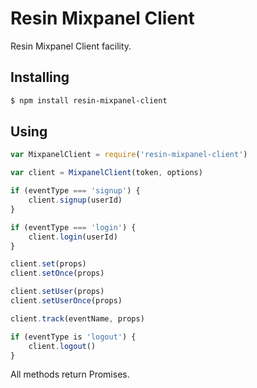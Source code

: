 # Resin Mixpanel Client

Resin Mixpanel Client facility.

## Installing

```sh
$ npm install resin-mixpanel-client
```

## Using

```javascript
var MixpanelClient = require('resin-mixpanel-client')

var client = MixpanelClient(token, options)

if (eventType === 'signup') {
	client.signup(userId)
}

if (eventType === 'login') {
	client.login(userId)
}

client.set(props)
client.setOnce(props)

client.setUser(props)
client.setUserOnce(props)

client.track(eventName, props)

if (eventType is 'logout') {
	client.logout()
}
```

All methods return Promises.
